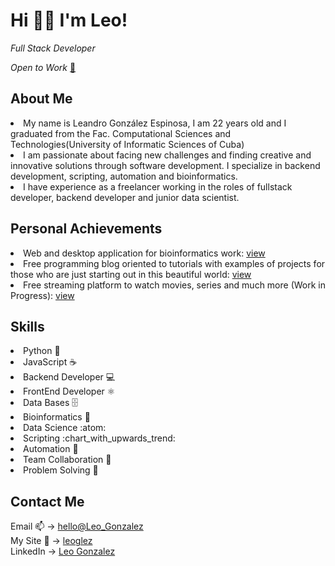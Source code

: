 <h1 align="left">Hi 👋🏻 I'm Leo!</h1>
<p align="left"><i>Full Stack Developer</i></p>
<i width="80px">Open to Work</i> <a href="https://leoglez.vercel.app/src/CV.pdf">📄</a>
<h2>About Me</h2>
<li>My name is Leandro González Espinosa, I am 22 years old and I graduated from the Fac. Computational Sciences and Technologies(University of Informatic Sciences of Cuba)</li>
<li> I am passionate about facing new challenges and finding creative and innovative solutions through software development. I specialize in backend development, scripting, automation and bioinformatics.</li>
<li>I have experience as a freelancer working in the roles of fullstack developer, backend developer and junior data scientist.</li>
<h2>Personal Achievements</h2>
<li>Web and desktop application for bioinformatics work: <a href="https://github.com/leoGlez01/x-lab-phylogenetics-ui.git">view</a></li>
<li>Free programming blog oriented to tutorials with examples of projects for those who are just starting out in this beautiful world: <a href="https://cyber-coffee.vercel.app/">view</a></li>
<li>Free streaming platform to watch movies, series and much more (Work in Progress): <a href="https://github.com/Moreflix/Client">view</a></li>

<h2>Skills</h2>
<li>Python 🐍</li>
<li>JavaScript ☕</li>
<li>Backend Developer 💻</li>
<li>FrontEnd Developer ⚛️</li>
<li>Data Bases 🗄️</li>
<li>Bioinformatics 🧬</li>
<li>Data Science :atom:</li>
<li>Scripting :chart_with_upwards_trend:</li>
<li>Automation 🤖</li>
<li>Team Collaboration 🤝</li>
<li>Problem Solving 🧠</li>

<h2>Contact Me</h2>
Email 📫 -> <a href="mailto:gonzalezdeveloper01@gmail.com">hello@Leo_Gonzalez</a> <br/>
My Site 🔗 -> <a href="https://leoglez.vercel.app/">leoglez</a> <br/>
LinkedIn -> <a href="https://linkedin.com/in/leandro-gonz%C3%A1lez-1a920825b">Leo Gonzalez</a> <br/>

